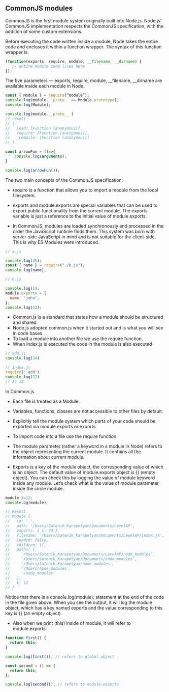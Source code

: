 
## CommonJS modules

CommonJS is the first module system originally built into Node.js. Node.js’ CommonJS implementation respects the CommonJS specification, with the addition of some custom extensions.

Before executing the code written inside a module, Node takes the entire code and encloses it within a function wrapper. The syntax of this function wrapper is:

```js
(function(exports, require, module, __filename, __dirname) {
   // entire module code lives here
});
```

The five parameters — exports, require, module, __filename, __dirname are available inside each module in Node.

```js
const { Module } = require(“module”);
console.log(module.__proto__ == Module.prototype);
console.log(Module);

console.log(module.__proto__ )
// result
// {
//   load: [Function (anonymous)],
//   require: [Function (anonymous)],
//   _compile: [Function (anonymous)]
// }

const arrowFun = ()=>{
    console.log(arguments);
}

console.log(arrowFun());
```
The two main concepts of the CommonJS specification:

- require is a function that allows you to import a module from the local filesystem.
- exports and module.exports are special variables that can be used to export public functionality from the current module. The exports variable is just a reference to the initial value of module.exports.

- In CommonJS, modules are loaded synchronously and processed in the order the JavaScript runtime finds them. This system was born with server-side JavaScript in mind and is not suitable for the client-side. This is why ES Modules were introduced.

```js
// a.js

console.log(45);
const { name } = require("./b.js");
console.log(name);

// b.js

console.log(1);
module.exports = {
  name: "john",
};
console.log(12);
```

- Common.js is a standard that states how a module should be structured and shared.
- Node.js adopted common.js when it started out and is what you will see in code bases.
- To load a module into another file we use the require function.
- When index.js is executed the code in the module is also executed

```js
// add.js
console.log(34)

// index.js
require(".add")
console.log(12)
// 34 12
```

In Common.js
- Each file is treated as a Module.
- Variables, functions, classes are not accessible to other files by default.
- Explicitly tell the module system which parts of your code should be exported via module.exports or exports.
- To import code into a file use the require function


- The module parameter (rather a keyword in a module in Node) refers to the object representing the current module. It contains all the information about current module.
- Exports is a key of the module object, the corresponding value of which is an object. The default value of module.exports object is {} (empty object). 
You can check this by logging the value of module keyword inside any module. Let’s check what is the value of module parameter inside the circle module.

```js
module.k=12;
console.og(module)

// Result
// Module {
//   id: '.',
//   path: '/Users/Satenik_Karapetyan/Documents/LevelAP',
//   exports: { s: 34 },
//   filename: '/Users/Satenik_Karapetyan/Documents/LevelAP/index.js',
//   loaded: false,
//   children: [],
//   paths: [
//     '/Users/Satenik_Karapetyan/Documents/LevelAP/node_modules',
//     '/Users/Satenik_Karapetyan/Documents/node_modules',
//     '/Users/Satenik_Karapetyan/node_modules',
//     '/Users/node_modules',
//     '/node_modules'
//   ],
//   k: 12
// }
```
Notice that there is a console.log(module); statement at the end of the code in the file given above. When you see the output, it will log the module object, which has a key named exports and the value corresponding to this key is {} (an empty object).

- Also when we print (this) inside of module, it will refer to module.exports.

```js
function first() {
  return this;
}

console.log(first()); // refers to global object

const second = () => {
  return this;
};

console.log(second()); // refers to module.exports
```
